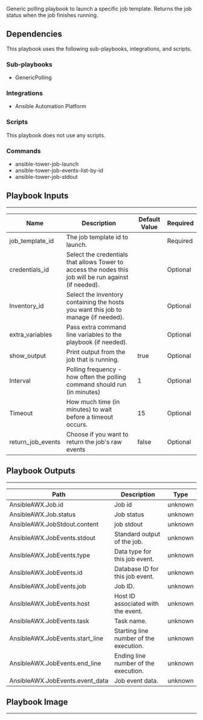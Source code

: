 Generic polling playbook to launch a specific job template. Returns the job status when the job finishes running.

## Dependencies

This playbook uses the following sub-playbooks, integrations, and scripts.

### Sub-playbooks

* GenericPolling

### Integrations

* Ansible Automation Platform

### Scripts

This playbook does not use any scripts.

### Commands

* ansible-tower-job-launch
* ansible-tower-job-events-list-by-id
* ansible-tower-job-stdout

## Playbook Inputs

---

| **Name** | **Description** | **Default Value** | **Required** |
| --- | --- | --- | --- |
| job_template_id | The job template id to launch.  |  | Required |
| credentials_id | Select the credentials that allows Tower to access the nodes this job will be run against \(if needed\). |  | Optional |
| Inventory_id | Select the inventory containing the hosts you want this job to manage \(if needed\). |  | Optional |
| extra_variables | Pass extra command line variables to the playbook \(if needed\). |  | Optional |
| show_output | Print output from the job that is running. | true | Optional |
| Interval | Polling frequency - how often the polling command should run \(in minutes\) | 1 | Optional |
| Timeout | How much time \(in minutes\) to wait before a timeout occurs. | 15 | Optional |
| return_job_events | Choose if you want to return the job's raw events | false | Optional |

## Playbook Outputs

---

| **Path** | **Description** | **Type** |
| --- | --- | --- |
| AnsibleAWX.Job.id | Job id | unknown |
| AnsibleAWX.Job.status | Job status | unknown |
| AnsibleAWX.JobStdout.content | job stdout | unknown |
| AnsibleAWX.JobEvents.stdout | Standard output of the job. | unknown |
| AnsibleAWX.JobEvents.type | Data type for this job event. | unknown |
| AnsibleAWX.JobEvents.id | Database ID for this job event. | unknown |
| AnsibleAWX.JobEvents.job | Job ID. | unknown |
| AnsibleAWX.JobEvents.host | Host ID associated with the event. | unknown |
| AnsibleAWX.JobEvents.task | Task name. | unknown |
| AnsibleAWX.JobEvents.start_line | Starting line number of the execution. | unknown |
| AnsibleAWX.JobEvents.end_line | Ending line number of the execution. | unknown |
| AnsibleAWX.JobEvents.event_data | Job event data. | unknown |

## Playbook Image

---

